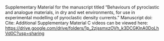 Supplementary Material for the manuscript titled “Behaviours of pyroclastic and analogue materials, in dry and wet environments, for use in experimental modelling of pyroclastic density currents.” 
Manuscript doi:
Cite: 
Additional Supplementary Material C videos can be viewed here: https://drive.google.com/drive/folders/1p_2zjssmxzOVh_k3DCGKlnA0DoLhVd0C?usp=sharing
